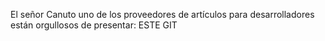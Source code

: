 El señor Canuto uno de los proveedores de artículos para desarrolladores están orgullosos de presentar: ESTE GIT
